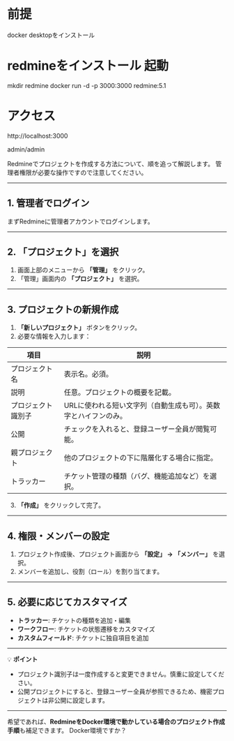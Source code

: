 # 前提
docker desktopをインストール

# redmineをインストール 起動
mkdir redmine
docker run -d -p 3000:3000 redmine:5.1

# アクセス
http://localhost:3000

admin/admin



Redmineでプロジェクトを作成する方法について、順を追って解説します。
管理者権限が必要な操作ですので注意してください。

---

## 1. 管理者でログイン

まずRedmineに管理者アカウントでログインします。

---

## 2. 「プロジェクト」を選択

1. 画面上部のメニューから **「管理」** をクリック。
2. 「管理」画面内の **「プロジェクト」** を選択。

---

## 3. プロジェクトの新規作成

1. **「新しいプロジェクト」** ボタンをクリック。
2. 必要な情報を入力します：

| 項目        | 説明                                |
| --------- | --------------------------------- |
| プロジェクト名   | 表示名。必須。                           |
| 説明        | 任意。プロジェクトの概要を記載。                  |
| プロジェクト識別子 | URLに使われる短い文字列（自動生成も可）。英数字とハイフンのみ。 |
| 公開        | チェックを入れると、登録ユーザー全員が閲覧可能。          |
| 親プロジェクト   | 他のプロジェクトの下に階層化する場合に指定。            |
| トラッカー     | チケット管理の種類（バグ、機能追加など）を選択。          |

3. **「作成」** をクリックして完了。

---

## 4. 権限・メンバーの設定

1. プロジェクト作成後、プロジェクト画面から **「設定」 → 「メンバー」** を選択。
2. メンバーを追加し、役割（ロール）を割り当てます。

---

## 5. 必要に応じてカスタマイズ

* **トラッカー**: チケットの種類を追加・編集
* **ワークフロー**: チケットの状態遷移をカスタマイズ
* **カスタムフィールド**: チケットに独自項目を追加

---

💡 **ポイント**

* プロジェクト識別子は一度作成すると変更できません。慎重に設定してください。
* 公開プロジェクトにすると、登録ユーザー全員が参照できるため、機密プロジェクトは非公開に設定します。

---

希望であれば、**RedmineをDocker環境で動かしている場合のプロジェクト作成手順**も補足できます。
Docker環境ですか？
